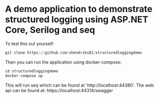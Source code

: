 # A demo application to demonstrate structured logging using ASP.NET Core, Serilog and seq

To test this out yourself:
```powershell
git clone https://github.com/vhendriks81/structuredloggingdemo
```

Then you can run the application using docker-compose:
```c#
cd structuredloggingdemo
docker-compose up
```

This will run seq which can be found at 'http://localhost:44380'. The web api can be found at: https://localhost:44314/swagger
